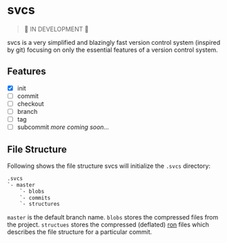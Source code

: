 # svcs

> 🚧 IN DEVELOPMENT 🚧

svcs is a very simplified and blazingly fast version control system (inspired by git) focusing on only the essential features of a version control system.

## Features

- [x] init
- [ ] commit
- [ ] checkout
- [ ] branch
- [ ] tag
- [ ] subcommit
      _more coming soon..._

## File Structure

Following shows the file structure svcs will initialize the `.svcs` directory:

```fs
.svcs
`- master
	`- blobs
	`- commits
	`- structures
```

`master` is the default branch name. `blobs` stores the compressed files from the project. `structues` stores the compressed (deflated) [ron](https://github.com/ron-rs/ron) files which describes the file structure for a particular commit.
